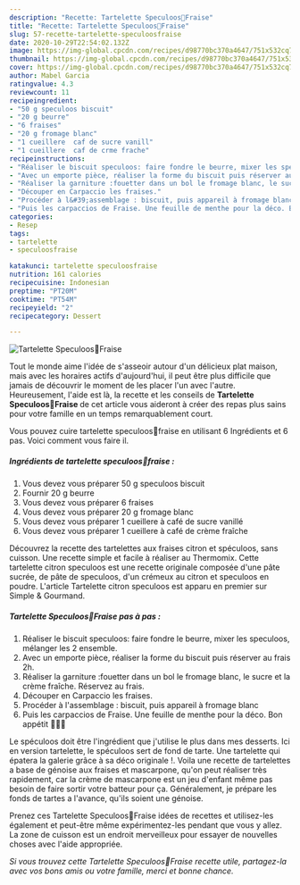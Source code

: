 ```yaml
---
description: "Recette: Tartelette Speculoos🍓Fraise"
title: "Recette: Tartelette Speculoos🍓Fraise"
slug: 57-recette-tartelette-speculoosfraise
date: 2020-10-29T22:54:02.132Z
image: https://img-global.cpcdn.com/recipes/d98770bc370a4647/751x532cq70/tartelette-speculoos🍓fraise-photo-principale-de-la-recette.jpg
thumbnail: https://img-global.cpcdn.com/recipes/d98770bc370a4647/751x532cq70/tartelette-speculoos🍓fraise-photo-principale-de-la-recette.jpg
cover: https://img-global.cpcdn.com/recipes/d98770bc370a4647/751x532cq70/tartelette-speculoos🍓fraise-photo-principale-de-la-recette.jpg
author: Mabel Garcia
ratingvalue: 4.3
reviewcount: 11
recipeingredient:
- "50 g speculoos biscuit"
- "20 g beurre"
- "6 fraises"
- "20 g fromage blanc"
- "1 cueillere  caf de sucre vanill"
- "1 cueillere  caf de crme frache"
recipeinstructions:
- "Réaliser le biscuit speculoos: faire fondre le beurre, mixer les speculoos, mélanger les 2 ensemble."
- "Avec un emporte pièce, réaliser la forme du biscuit puis réserver au frais 2h."
- "Réaliser la garniture :fouetter dans un bol le fromage blanc, le sucre et la crème fraîche. Réservez au frais."
- "Découper en Carpaccio les fraises."
- "Procéder à l&#39;assemblage : biscuit, puis appareil à fromage blanc"
- "Puis les carpaccios de Fraise. Une feuille de menthe pour la déco. Bon appétit 🍓🌈✨"
categories:
- Resep
tags:
- tartelette
- speculoosfraise

katakunci: tartelette speculoosfraise 
nutrition: 161 calories
recipecuisine: Indonesian
preptime: "PT20M"
cooktime: "PT54M"
recipeyield: "2"
recipecategory: Dessert

---
```



![Tartelette Speculoos🍓Fraise](https://img-global.cpcdn.com/recipes/d98770bc370a4647/751x532cq70/tartelette-speculoos🍓fraise-photo-principale-de-la-recette.jpg)

Tout le monde aime l'idée de s'asseoir autour d'un délicieux plat maison, mais avec les horaires actifs d'aujourd'hui, il peut être plus difficile que jamais de découvrir le moment de les placer l'un avec l'autre. Heureusement, l'aide est là, la recette et les conseils de <strong> Tartelette Speculoos🍓Fraise </strong> de cet article vous aideront à créer des repas plus sains pour votre famille en un temps remarquablement court.

<!--inarticleads1-->

Vous pouvez cuire tartelette speculoos🍓fraise en utilisant 6 Ingrédients et 6 pas. Voici comment vous faire il.

##### Ingrédients de tartelette speculoos🍓fraise :

1. Vous devez vous préparer 50 g speculoos biscuit
1. Fournir 20 g beurre
1. Vous devez vous préparer 6 fraises
1. Vous devez vous préparer 20 g fromage blanc
1. Vous devez vous préparer 1 cueillere à café de sucre vanillé
1. Vous devez vous préparer 1 cueillere à café de crème fraîche


Découvrez la recette des tartelettes aux fraises citron et spéculoos, sans cuisson. Une recette simple et facile à réaliser au Thermomix. Cette tartelette citron speculoos est une recette originale composée d&#39;une pâte sucrée, de pâte de speculoos, d&#39;un crémeux au citron et speculoos en poudre. L&#39;article Tartelette citron speculoos est apparu en premier sur Simple &amp; Gourmand. 

<!--inarticleads2-->

##### Tartelette Speculoos🍓Fraise pas à pas :

1. Réaliser le biscuit speculoos: faire fondre le beurre, mixer les speculoos, mélanger les 2 ensemble.
1. Avec un emporte pièce, réaliser la forme du biscuit puis réserver au frais 2h.
1. Réaliser la garniture :fouetter dans un bol le fromage blanc, le sucre et la crème fraîche. Réservez au frais.
1. Découper en Carpaccio les fraises.
1. Procéder à l&#39;assemblage : biscuit, puis appareil à fromage blanc
1. Puis les carpaccios de Fraise. Une feuille de menthe pour la déco. Bon appétit 🍓🌈✨


Le spéculoos doit être l&#39;ingrédient que j&#39;utilise le plus dans mes desserts. Ici en version tartelette, le spéculoos sert de fond de tarte. Une tartelette qui épatera la galerie grâce à sa déco originale !. Voila une recette de tartelettes a base de génoise aux fraises et mascarpone, qu&#39;on peut réaliser très rapidement, car la crème de mascarpone est un jeu d&#39;enfant même pas besoin de faire sortir votre batteur pour ça. Généralement, je prépare les fonds de tartes a l&#39;avance, qu&#39;ils soient une génoise. 

<!--inarticleads1-->

<p>
Prenez ces Tartelette Speculoos🍓Fraise idées de recettes et utilisez-les également et peut-être même expérimentez-les pendant que vous y allez. La zone de cuisson est un endroit merveilleux pour essayer de nouvelles choses avec l'aide appropriée.
</p>

<p>
<i>Si vous trouvez cette Tartelette Speculoos🍓Fraise recette utile, partagez-la avec vos bons amis ou votre famille, merci et bonne chance.</i>
</p>
